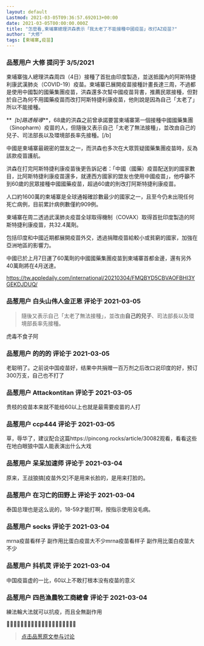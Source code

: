 ```yaml
---
layout: default
Lastmod: 2021-03-05T09:36:57.692013+00:00
date: 2021-03-05T00:00:00.000Z
title: "怎麼看,柬埔寨總理洪森表示「我太老了不能接種中國疫苗」改打AZ疫苗?"
author: "大修"
tags: [柬埔寨,疫苗]
---
```



### 品葱用户 **大修** 提问于 3/5/2021
    
柬埔寨強人總理洪森周四（4日）接種了首批由印度製造，並送抵國內的阿斯特捷利康武漢肺炎（COVID-19）疫苗。柬埔寨已展開疫苗接種計畫長達三周，不過都是使用中國製的國藥集團疫苗，洪森還多次幫中國疫苗背書，推薦民眾接種，但對於自己為何不用國藥疫苗而改打阿斯特捷利康疫苗，他則說是因為自己「太老了」所以不能接種。  
  
  
  
**  _\[b\]路透報導_**，68歲的洪森之前曾承諾要當柬埔寨第一個接種中國國藥集團（Sinopharm）疫苗的人，但隨後又表示自己「太老了無法接種」，並改由自己的兒子、司法部長以及環境部長率先接種。\[/b\]  
  
中國是柬埔寨最親密的盟友之一，而洪森也多次在大眾質疑國藥集團疫苗時，反為該款疫苗護航。  
  
  
洪森在打完阿斯特捷利康疫苗後更告訴記者：「中國（國藥）疫苗配送到的國家數目，比阿斯特捷利康疫苗還多，就連西方國家的盟友也使用中國疫苗」，他呼籲不到60歲的民眾接種中國國藥疫苗，超過60歲的則改打阿斯特捷利康疫苗。  
  
  
  
人口約1600萬的柬埔寨是全球通報確診數最少的國家之一，且至今仍未出現任何死亡病例，目前累計病例數僅約909例。  
  
柬埔寨在周二透過武漢肺炎疫苗全球取得機制（COVAX）取得首批印度製造的阿斯特捷利康疫苗，共32.4萬劑。  
  
包括印度和中國近期都展開疫苗外交，透過捐贈疫苗給較小或貧窮的國家，加強在亞洲地區的影響力。  
  
中國已於上月7日運了60萬劑的中國國藥集團疫苗到柬埔寨首都金邊，還有另外40萬劑將在4月送達。  
  
https://tw.appledaily.com/international/20210304/FMQBYD5CBVAOFBHI3YGEKDJDUQ/
    
                

### 品葱用户 **白头山伟人金正恩** 评论于 2021-03-05
        
> 隨後又表示自己「太老了無法接種」，並改由**自己的兒子**、司法部長以及環境部長率先接種。

  
  
虎毒不食子阿
        
                

### 品葱用户 **的的的** 评论于 2021-03-05
        
老聪明了。之前说中国疫苗好，结果中共捐赠一百万剂之后改口说印度的好，预订300万支，自己也不打了
        
                

### 品葱用户 **Attackontitan** 评论于 2021-03-05
        
贵枝的疫苗本来就不能给60以上也就是最需要疫苗的人打
        
                

### 品葱用户 **ccp444** 评论于 2021-03-05
        
草，辱华了，建议配合这篇https://pincong.rocks/article/30082观看，看看这些在地白眼狼中国人能表演出什么大戏
        
                

### 品葱用户 **呆呆加速师** 评论于 2021-03-04
        
原来，王战狼搞\[疫苗外交\]不是用来长脸的，是用来打脸的。
        
                

### 品葱用户 **在习亡的田野上** 评论于 2021-03-04
        
泰国总理也是这么说的，18-59才能打啊，按指示使用没毛病。
        
                

### 品葱用户 **socks** 评论于 2021-03-04
        
mrna疫苗看样子 副作用比蛋白疫苗大不少mrna疫苗看样子 副作用比蛋白疫苗大不少
        
                

### 品葱用户 **抖机灵** 评论于 2021-03-04
        
中国疫苗虚的一比，60以上不敢打根本没有疫苗的意义
        
                

### 品葱用户 **四邑漁農牧工商總會** 评论于 2021-03-04
        
練法輪大法就可以抗疫，而且全無副作用  
  
  
👀🤧🤧🤧👀👀👀🤧🤧🤧🤧🤧🤧🤧🤧🤧🤧🤧🤧🤧
        
                





> [点击品葱原文参与讨论](https://pincong.rocks/question/36840)


